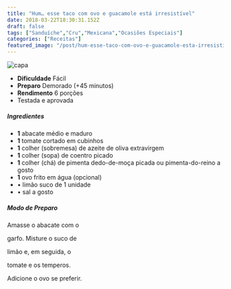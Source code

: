 ```yaml
---
title: "Hum… esse taco com ovo e guacamole está irresistível"
date: 2018-03-22T18:30:31.152Z
draft: false
tags: ["Sanduíche","Cru","Mexicana","Ocasiões Especiais"]
categories: ["Receitas"]
featured_image: "/post/hum-esse-taco-com-ovo-e-guacamole-esta-irresistivel.2cb78def.jpg"
---
```


![capa](/post/hum-esse-taco-com-ovo-e-guacamole-esta-irresistivel.2cb78def.jpg)

*   **Dificuldade** Fácil
*   **Preparo** Demorado (+45 minutos)
*   **Rendimento** 6 porções
*   Testada e aprovada
    

##### Ingredientes

*   **1** abacate médio e maduro
*   **1** tomate cortado em cubinhos
*   **1** colher (sobremesa) de azeite de oliva extravirgem
*   **1** colher (sopa) de coentro picado
*   **1** colher (chá) de pimenta dedo-de-moça picada ou pimenta-do-reino a gosto
*   **1** ovo frito em água (opcional)
*   • limão suco de 1 unidade
*   • sal a gosto

##### Modo de Preparo

Amasse o abacate com o

garfo. Misture o suco de

limão e, em seguida, o

tomate e os temperos.

Adicione o ovo se preferir.
